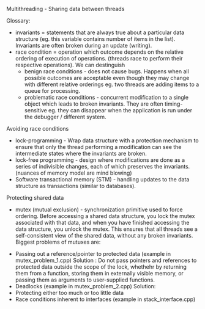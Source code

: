 Multithreading - Sharing data between threads

Glossary:
- invariants = statements that are always true about a particular data structure (eg. this variable contains number of items in the list). Invariants are often broken during an update (writing).
- race condition = operation which outcome depends on the relative ordering of execution of operations. (threads race to perform their respective operations). 
We can destinguish 
    - benign race conditions - does not cause bugs. Happens when all possible outcomes are acceptable even though they may change with different relative orderings eg. two threads are adding items to a queue for processing.
    - problematic race conditions - concurrent modification to a single object which leads to broken invariants. They are often timing-sensitive eg. they can disappear when the application is run under the debugger / different system.


Avoiding race conditions
- lock-programming - Wrap data structure with a protection mechanism to ensure that only the thread performing a modification can see the intermediate states where the invariants are broken. 
- lock-free programming - design where modifications are done as a series of indivisible changes, each of which preserves the invariants. (nuances of memory model are mind blowing)
- Software transactional memory (STM) - handling updates to the data structure as transactions (similar to databases).


Protecting shared data
- mutex (mutual exclusion) - synchronization primitive used to force ordering. Before accessing a shared data structure, you lock the mutex associated with that data, and when you have finished accessing the data structure, you unlock the mutex. This ensures that all threads see a self-consistent view of the shared data, without any broken invariants.
Biggest problems of mutuxes are:
* Passing out a reference/pointer to protected data (example in mutex_problem_1.cpp)
    Solution : Do not pass pointers and references to protected data outside the scope of the lock, whethehr by returning them from a function, storing them in externally visible memory, or passing them as arguments to user-supplied functions.
* Deadlocks (example in mutex_problem_2.cpp)
    Solution: 
* Protecting either too much or too little data 
* Race conditions inherent to interfaces (example in stack_interface.cpp)
    

